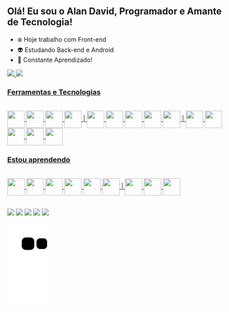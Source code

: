 ## Olá! Eu sou o Alan David, Programador e Amante de Tecnologia!

- :snowflake: Hoje trabalho com Front-end
- :alien: Estudando Back-end e Android
- :cookie: Constante Aprendizado!
<div align="align">
<a href="https://github.com/AlanDavid-007">
  <!--All themes: dark, radical, merko, gruvbox, tokyonight, onedark, cobalt, synthwave, highcontrast, dracula-->
<img height="180em" src="https://github-readme-stats.vercel.app/api/top-langs/?username=AlanDavid-007&layout=compact&langs_count=7&theme=tokyonight"/>
<img height="180em" src="https://github-readme-stats.vercel.app/api?username=AlanDavid-007&show_icons=true&theme=tokyonight&include_all_commits=true&count_private=true"/>
</div>

### Ferramentas e Tecnologias

<div style="display: inline_block"><br>
<img align="center" src="https://cdn.jsdelivr.net/gh/devicons/devicon/icons/git/git-original.svg" width="40" height="40"/>
<img align="center" src="https://cdn.jsdelivr.net/gh/devicons/devicon/icons/intellij/intellij-original.svg" width="40" height="40"/>
<img align="center" src="https://cdn.jsdelivr.net/gh/devicons/devicon/icons/vscode/vscode-original.svg" width="40" height="40"/>
<img align="center" src="https://cdn.jsdelivr.net/gh/devicons/devicon/icons/mysql/mysql-original.svg" width="40" height="40"/>
  |
<img align="center" src="https://cdn.jsdelivr.net/gh/devicons/devicon/icons/chrome/chrome-original.svg" width="40" height="40"/>
<img align="center" src="https://cdn.jsdelivr.net/gh/devicons/devicon/icons/codepen/codepen-plain.svg" width="40" height="40"/>
<img align="center" src="https://cdn.jsdelivr.net/gh/devicons/devicon/icons/github/github-original.svg" width="40" height="40"/>
<img align="center" src="https://cdn.jsdelivr.net/gh/devicons/devicon/icons/trello/trello-plain.svg" width="40" height="40"/>
<img align="center" src="https://cdn.jsdelivr.net/gh/devicons/devicon/icons/bitbucket/bitbucket-original.svg" width="40" height="40"/>
|
<img align="center" src="https://cdn.jsdelivr.net/gh/devicons/devicon/icons/inkscape/inkscape-original.svg" width="40" height="40"/>
<img align="center" src="https://cdn.jsdelivr.net/gh/devicons/devicon/icons/photoshop/photoshop-plain.svg" width="40" height="40"/>
<img align="center" src="https://cdn.jsdelivr.net/gh/devicons/devicon/icons/illustrator/illustrator-plain.svg" width="40" height="40"/>
<img align="center" src="https://cdn.jsdelivr.net/gh/devicons/devicon/icons/canva/canva-original.svg" width="40" height="40"/>
<img align="center" src="https://cdn.jsdelivr.net/gh/devicons/devicon/icons/figma/figma-original.svg" width="40" height="40"/>

</div>
  
### Estou aprendendo

<div style="display: inline_block"><br>
<img align="center" src="https://cdn.jsdelivr.net/gh/devicons/devicon/icons/html5/html5-original.svg" width="40" height="40"/>
<img align="center" src="https://cdn.jsdelivr.net/gh/devicons/devicon/icons/css3/css3-original.svg" width="40" height="40"/>
<img align="center" src="https://cdn.jsdelivr.net/gh/devicons/devicon/icons/sass/sass-original.svg" width="40" height="40"/>
<img align="center" src="https://cdn.jsdelivr.net/gh/devicons/devicon/icons/javascript/javascript-original.svg" width="40" height="40"/>
<img align="center" src="https://cdn.jsdelivr.net/gh/devicons/devicon/icons/jquery/jquery-original.svg" width="40" height="40"/>
<img align="center" src="https://cdn.jsdelivr.net/gh/devicons/devicon/icons/bootstrap/bootstrap-original.svg" width="40" height="40"/>
  |
<img align="center" src="https://cdn.jsdelivr.net/gh/devicons/devicon/icons/kotlin/kotlin-original.svg" width="40" height="40"/>
<img align="center" src="https://cdn.jsdelivr.net/gh/devicons/devicon/icons/php/php-original.svg" width="40" height="40"/>
<img align="center" src="https://cdn.jsdelivr.net/gh/devicons/devicon/icons/android/android-original.svg" width="40" height="40"/>


</div>
  <!--<img align="right" alt="Rafa-pic" height="150" style="border-radius:50px;" src="https://media.discordapp.net/attachments/639956127056134178/890373478988013628/Publicacoes_Instagram_1_1.png?width=676&height=676">-->
</div>
  
  ##
  
<div>
<a href="https://instagram.com/alanzoka_david" target="_blank"><img src="https://img.shields.io/badge/-Instagram-%23E4405F?style=for-the-badge&logo=instagram&logoColor=white" target="_blank"></a>
   <a href="https://discord.gg/rE62rBVz" target="_blank"><img src="https://img.shields.io/badge/Discord-7289DA?style=for-the-badge&logo=discord&logoColor=white" target="_blank"></a> 
  <a href = "mailto:alan@wswork.com.br"><img src="https://img.shields.io/badge/Gmail-D14836?style=for-the-badge&logo=gmail&logoColor=white" target="_blank"></a>
<a href="https://www.linkedin.com/in/alan-silva-pereira-david-893171227/" target="_blank"><img src="https://img.shields.io/badge/-LinkedIn-%230077B5?style=for-the-badge&logo=linkedin&logoColor=white" target="_blank"></a>  
<a href="https://codepen.io/alandavid-007/" target="_blank"><img src="https://img.shields.io/badge/-codepen-%230077B5?style=for-the-badge&logo=codepen&logoColor=white" target="_blank"></a>  
  
 ![Snake animation](https://github.com/rafaballerini/rafaballerini/blob/output/github-contribution-grid-snake.svg)
  
 </div>
